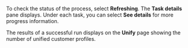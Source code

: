 To check the status of the process, select **Refreshing**. The **Task details** pane displays. Under each task, you can select **See details** for more progress information.

The results of a successful run displays on the **Unify** page showing the number of unified customer profiles.
